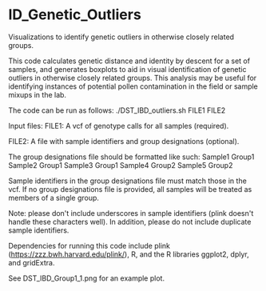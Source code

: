 # ID_Genetic_Outliers
Visualizations to identify genetic outliers in otherwise closely related groups.

This code calculates genetic distance and identity by descent for a set of samples, and generates boxplots to aid in visual identification of genetic outliers in otherwise closely related groups. This analysis may be useful for identifying instances of potential pollen contamination in the field or sample mixups in the lab.

The code can be run as follows:
./DST_IBD_outliers.sh FILE1 FILE2

Input files: 
FILE1: A vcf of genotype calls for all samples (required).

FILE2: A file with sample identifiers and group designations (optional). 

The group designations file should be formatted like such:
Sample1	Group1
Sample2	Group1
Sample3	Group1
Sample4	Group2
Sample5	Group2

Sample identifiers in the group designations file must match those in the vcf. If no group designations file is provided, all samples will be treated as members of a single group.

Note: please don't include underscores in sample identifiers (plink doesn't handle these characters well). In addition, please do not include duplicate sample identifiers.

Dependencies for running this code include plink (https://zzz.bwh.harvard.edu/plink/), R, and the R libraries ggplot2, dplyr, and gridExtra.

See DST_IBD_Group1_1.png for an example plot.

